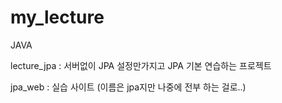 # my_lecture

JAVA 

lecture_jpa : 서버없이 JPA 설정만가지고 JPA 기본 연습하는 프로젝트 

jpa_web : 실습 사이트  (이름은 jpa지만 나중에 전부 하는 걸로..)  


